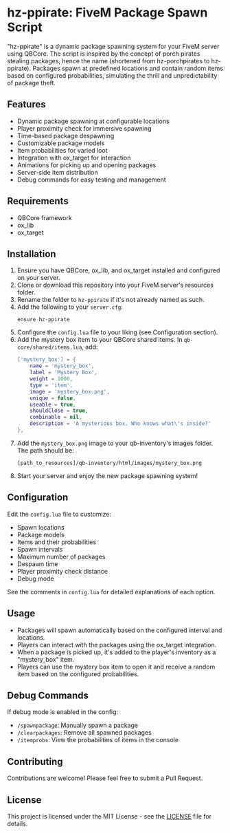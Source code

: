 # hz-ppirate: FiveM Package Spawn Script

"hz-ppirate" is a dynamic package spawning system for your FiveM server using QBCore. The script is inspired by the concept of porch pirates stealing packages, hence the name (shortened from hz-porchpirates to hz-ppirate). Packages spawn at predefined locations and contain random items based on configured probabilities, simulating the thrill and unpredictability of package theft.

## Features

- Dynamic package spawning at configurable locations
- Player proximity check for immersive spawning
- Time-based package despawning
- Customizable package models
- Item probabilities for varied loot
- Integration with ox_target for interaction
- Animations for picking up and opening packages
- Server-side item distribution
- Debug commands for easy testing and management

## Requirements

- QBCore framework
- ox_lib
- ox_target

## Installation

1. Ensure you have QBCore, ox_lib, and ox_target installed and configured on your server.
2. Clone or download this repository into your FiveM server's resources folder.
3. Rename the folder to `hz-ppirate` if it's not already named as such.
4. Add the following to your `server.cfg`:
   ```
   ensure hz-ppirate
   ```
5. Configure the `config.lua` file to your liking (see Configuration section).
6. Add the mystery box item to your QBCore shared items. In `qb-core/shared/items.lua`, add:
   ```lua
   ['mystery_box'] = {
       name = 'mystery_box',
       label = 'Mystery Box',
       weight = 1000,
       type = 'item',
       image = 'mystery_box.png',
       unique = false,
       useable = true,
       shouldClose = true,
       combinable = nil,
       description = 'A mysterious box. Who knows what\'s inside?'
   },
   ```
7. Add the `mystery_box.png` image to your qb-inventory's images folder. The path should be:
   ```
   [path_to_resources]/qb-inventory/html/images/mystery_box.png
   ```
8. Start your server and enjoy the new package spawning system!

## Configuration

Edit the `config.lua` file to customize:

- Spawn locations
- Package models
- Items and their probabilities
- Spawn intervals
- Maximum number of packages
- Despawn time
- Player proximity check distance
- Debug mode

See the comments in `config.lua` for detailed explanations of each option.

## Usage

- Packages will spawn automatically based on the configured interval and locations.
- Players can interact with the packages using the ox_target integration.
- When a package is picked up, it's added to the player's inventory as a "mystery_box" item.
- Players can use the mystery box item to open it and receive a random item based on the configured probabilities.

## Debug Commands

If debug mode is enabled in the config:

- `/spawnpackage`: Manually spawn a package
- `/clearpackages`: Remove all spawned packages
- `/itemprobs`: View the probabilities of items in the console

## Contributing

Contributions are welcome! Please feel free to submit a Pull Request.

## License

This project is licensed under the MIT License - see the [LICENSE](LICENSE) file for details.